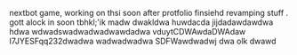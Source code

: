 nextbot game, working on thsi soon after protfolio finsiehd revamping stuff
.
gott alock in soon tbhkl;'ik
madw
dwakldwa
huwdacda
jijdadawdawdwa hdwa
wdwadswadwadwadwawdadwa
vduytCDWAwdaDWAdaw
I7JYESFqq232dwadwa
wadwadwadwa
SDFWawdwadwj
dwa
olk
dwawd
